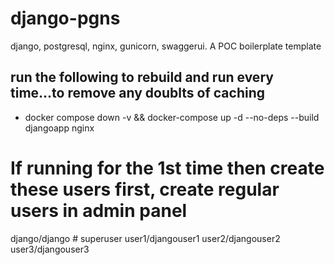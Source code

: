 # django-pgns
django, postgresql, nginx, gunicorn, swaggerui. A POC boilerplate template

## run the following to rebuild and run every time...to remove any doublts of caching
- docker compose down -v && docker-compose up -d --no-deps --build djangoapp nginx

# If running for the 1st time then create these users first, create regular users in admin panel
django/django # superuser
user1/djangouser1
user2/djangouser2
user3/djangouser3
